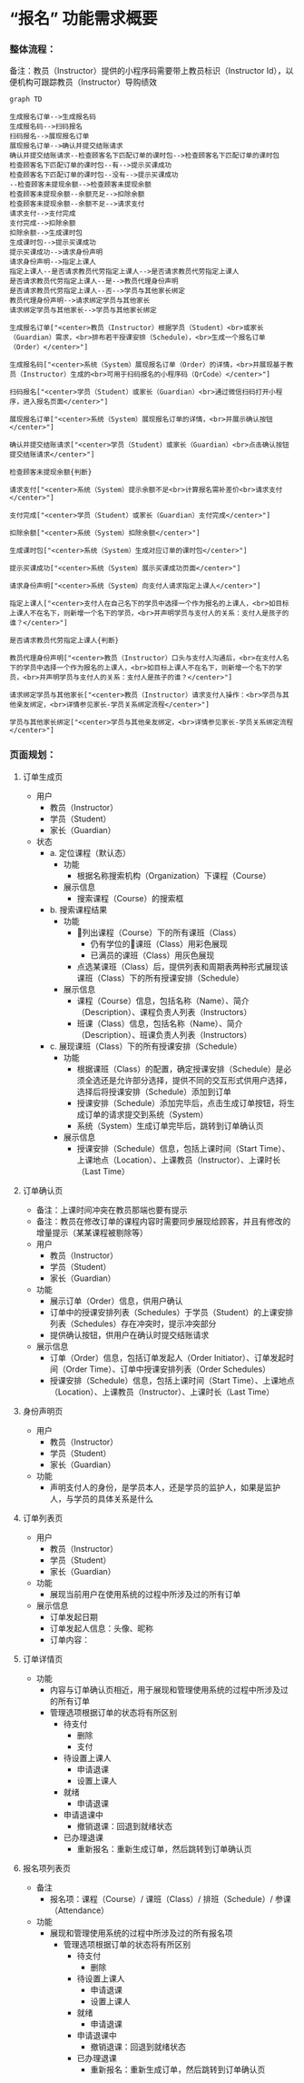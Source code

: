 # “报名” 功能需求概要

### 整体流程：

备注：教员（Instructor）提供的小程序码需要带上教员标识（Instructor Id），以便机构可跟踪教员（Instructor）导购绩效

```mermaid
graph TD

生成报名订单-->生成报名码
生成报名码-->扫码报名
扫码报名-->展现报名订单
展现报名订单-->确认并提交结账请求
确认并提交结账请求--检查顾客名下匹配订单的课时包-->检查顾客名下匹配订单的课时包
检查顾客名下匹配订单的课时包--有-->提示买课成功
检查顾客名下匹配订单的课时包--没有-->提示买课成功
--检查顾客未提现余额-->检查顾客未提现余额
检查顾客未提现余额--余额充足-->扣除余额
检查顾客未提现余额--余额不足-->请求支付
请求支付-->支付完成
支付完成-->扣除余额
扣除余额-->生成课时包
生成课时包-->提示买课成功
提示买课成功-->请求身份声明
请求身份声明-->指定上课人
指定上课人--是否请求教员代劳指定上课人-->是否请求教员代劳指定上课人
是否请求教员代劳指定上课人--是-->教员代理身份声明
是否请求教员代劳指定上课人--否-->学员与其他家长绑定
教员代理身份声明-->请求绑定学员与其他家长
请求绑定学员与其他家长-->学员与其他家长绑定

生成报名订单["<center>教员（Instructor）根据学员（Student）<br>或家长（Guardian）需求，<br>排布若干授课安排（Schedule），<br>生成一个报名订单（Order）</center>"]

生成报名码["<center>系统（System）展现报名订单（Order）的详情，<br>并展现基于教员（Instructor）生成的<br>可用于扫码报名的小程序码（QrCode）</center>"]

扫码报名["<center>学员（Student）或家长（Guardian）<br>通过微信扫码打开小程序，进入报名页面</center>"]

展现报名订单["<center>系统（System）展现报名订单的详情，<br>并展示确认按钮</center>"]

确认并提交结账请求["<center>学员（Student）或家长（Guardian）<br>点击确认按钮提交结账请求</center>"]

检查顾客未提现余额{判断}

请求支付["<center>系统（System）提示余额不足<br>计算报名需补差价<br>请求支付</center>"]

支付完成["<center>学员（Student）或家长（Guardian）支付完成</center>"]

扣除余额["<center>系统（System）扣除余额</center>"]

生成课时包["<center>系统（System）生成对应订单的课时包</center>"]

提示买课成功["<center>系统（System）展示买课成功页面</center>"]

请求身份声明["<center>系统（System）向支付人请求指定上课人</center>"]

指定上课人["<center>支付人在自己名下的学员中选择一个作为报名的上课人，<br>如目标上课人不在名下，则新增一个名下的学员，<br>并声明学员与支付人的关系：支付人是孩子的谁？</center>"]

是否请求教员代劳指定上课人{判断}

教员代理身份声明["<center>教员（Instructor）口头与支付人沟通后，<br>在支付人名下的学员中选择一个作为报名的上课人，<br>如目标上课人不在名下，则新增一个名下的学员，<br>并声明学员与支付人的关系：支付人是孩子的谁？</center>"]

请求绑定学员与其他家长["<center>教员（Instructor）请求支付人操作：<br>学员与其他亲友绑定，<br>详情参见家长-学员关系绑定流程</center>"]

学员与其他家长绑定["<center>学员与其他亲友绑定，<br>详情参见家长-学员关系绑定流程</center>"]
```

### 页面规划：

1. 订单生成页
	* 用户
		* 教员（Instructor）
		* 学员（Student）
		* 家长（Guardian）
	* 状态
		- a. 定位课程（默认态）
			* 功能
				* 根据名称搜索机构（Organization）下课程（Course）
			* 展示信息
				* 搜索课程（Course）的搜索框
		- b. 搜索课程结果
			* 功能
				* 列出课程（Course）下的所有课班（Class）
					* 仍有学位的课班（Class）用彩色展现
					* 已满员的课班（Class）用灰色展现
				* 点选某课班（Class）后，提供列表和周期表两种形式展现该课班（Class）下的所有授课安排（Schedule）
			* 展示信息
				* 课程（Course）信息，包括名称（Name）、简介（Description）、课程负责人列表（Instructors）
				* 班课（Class）信息，包括名称（Name）、简介（Description）、班课负责人列表（Instructors）
		- c. 展现课班（Class）下的所有授课安排（Schedule）
			* 功能
				* 根据课班（Class）的配置，确定授课安排（Schedule）是必须全选还是允许部分选择，提供不同的交互形式供用户选择，选择后将授课安排（Schedule）添加到订单
				* 授课安排（Schedule）添加完毕后，点击生成订单按钮，将生成订单的请求提交到系统（System）
				* 系统（System）生成订单完毕后，跳转到订单确认页
			* 展示信息
				* 授课安排（Schedule）信息，包括上课时间（Start Time）、上课地点（Location）、上课教员（Instructor）、上课时长（Last Time）

2. 订单确认页
	* 备注：上课时间冲突在教员那端也要有提示
	* 备注：教员在修改订单的课程内容时需要同步展现给顾客，并且有修改的增量提示（某某课程被剔除等）
	* 用户
		* 教员（Instructor）
		* 学员（Student）
		* 家长（Guardian）
	* 功能
		* 展示订单（Order）信息，供用户确认
		* 订单中的授课安排列表（Schedules）于学员（Student）的上课安排列表（Schedules）存在冲突时，提示冲突部分
		* 提供确认按钮，供用户在确认时提交结账请求
	* 展示信息
		* 订单（Order）信息，包括订单发起人（Order Initiator）、订单发起时间（Order Time）、订单中授课安排列表（Order Schedules）
		* 授课安排（Schedule）信息，包括上课时间（Start Time）、上课地点（Location）、上课教员（Instructor）、上课时长（Last Time）

3. 身份声明页
	* 用户
		* 教员（Instructor）
		* 学员（Student）
		* 家长（Guardian）
	* 功能
		* 声明支付人的身份，是学员本人，还是学员的监护人，如果是监护人，与学员的具体关系是什么

4. 订单列表页
 	* 用户
		* 教员（Instructor）
		* 学员（Student）
		* 家长（Guardian）
	* 功能
		* 展现当前用户在使用系统的过程中所涉及过的所有订单
 	* 展示信息
	 	* 订单发起日期
	 	* 订单发起人信息：头像、昵称
	 	* 订单内容：

5. 订单详情页
	* 功能
		* 内容与订单确认页相近，用于展现和管理使用系统的过程中所涉及过的所有订单
		* 管理选项根据订单的状态将有所区别
			* 待支付
				* 删除
				* 支付
			* 待设置上课人
				* 申请退课
				* 设置上课人
			* 就绪
				* 申请退课
			* 申请退课中
				* 撤销退课：回退到就绪状态
			* 已办理退课
				* 重新报名：重新生成订单，然后跳转到订单确认页

6. 报名项列表页
	* 备注
		* 报名项：课程（Course）/ 课班（Class）/ 排班（Schedule）/ 参课（Attendance）
	* 功能
		* 展现和管理使用系统的过程中所涉及过的所有报名项
			* 管理选项根据订单的状态将有所区别
				* 待支付
					* 删除
				* 待设置上课人
					* 申请退课
					* 设置上课人
				* 就绪
					* 申请退课
				* 申请退课中
					* 撤销退课：回退到就绪状态
				* 已办理退课
					* 重新报名：重新生成订单，然后跳转到订单确认页
<!--stackedit_data:
eyJoaXN0b3J5IjpbMTA3NTA2MTEyMiwtMTQxMDg0NTE4NSwtMT
cxNDM4OTk2OSwtMjkxMTg2Njk1LC02NDM5MTY4MTcsMzE3Njk2
MjMzLC0xNjIyMTI0MjUwLDIwNjQwMzY5MjAsLTU1NjY2Nzg0OC
w1Njg0Mjg3NzIsMTQ0NjM0ODg2OCw2MTQyMzU5MjEsOTgyNjk1
NTA0LC0xMTQyNzIxMjcwLDc5OTYwOTk0NywyMTEwNjYzODcwLD
E1MDQzNjc2MzgsLTkwOTk0NTY3NiwxNTk5OTYwNjAwLDE0ODQ2
NzgxMzVdfQ==
-->